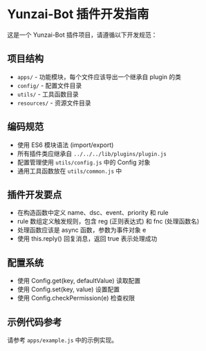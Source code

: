 <!-- Use this file to provide workspace-specific custom instructions to Copilot. For more details, visit https://code.visualstudio.com/docs/copilot/copilot-customization#_use-a-githubcopilotinstructionsmd-file -->

# Yunzai-Bot 插件开发指南

这是一个 Yunzai-Bot 插件项目，请遵循以下开发规范：

## 项目结构
- `apps/` - 功能模块，每个文件应该导出一个继承自 plugin 的类
- `config/` - 配置文件目录
- `utils/` - 工具函数目录
- `resources/` - 资源文件目录

## 编码规范
- 使用 ES6 模块语法 (import/export)
- 所有插件类应继承自 `../../../lib/plugins/plugin.js`
- 配置管理使用 `utils/config.js` 中的 Config 对象
- 通用工具函数放在 `utils/common.js` 中

## 插件开发要点
- 在构造函数中定义 name、dsc、event、priority 和 rule
- rule 数组定义触发规则，包含 reg (正则表达式) 和 fnc (处理函数名)
- 处理函数应该是 async 函数，参数为事件对象 e
- 使用 this.reply() 回复消息，返回 true 表示处理成功

## 配置系统
- 使用 Config.get(key, defaultValue) 读取配置
- 使用 Config.set(key, value) 设置配置
- 使用 Config.checkPermission(e) 检查权限

## 示例代码参考
请参考 `apps/example.js` 中的示例实现。
